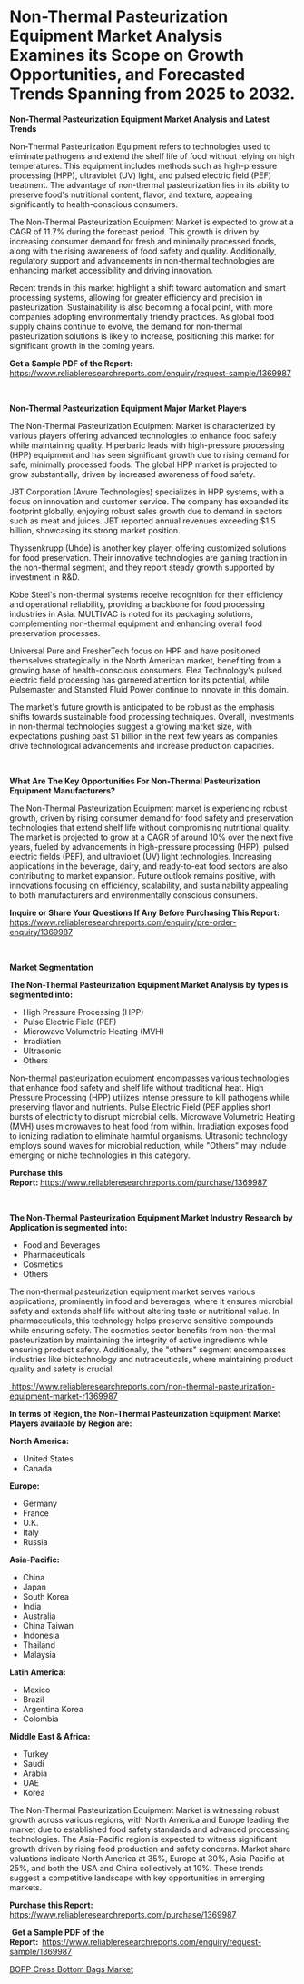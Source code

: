 <p><h1>Non-Thermal Pasteurization Equipment Market Analysis Examines its Scope on Growth Opportunities, and Forecasted Trends Spanning from 2025 to 2032.</h1></p><p><strong>Non-Thermal Pasteurization Equipment Market Analysis and Latest Trends</strong></p>
<p><p>Non-Thermal Pasteurization Equipment refers to technologies used to eliminate pathogens and extend the shelf life of food without relying on high temperatures. This equipment includes methods such as high-pressure processing (HPP), ultraviolet (UV) light, and pulsed electric field (PEF) treatment. The advantage of non-thermal pasteurization lies in its ability to preserve food's nutritional content, flavor, and texture, appealing significantly to health-conscious consumers.</p><p>The Non-Thermal Pasteurization Equipment Market is expected to grow at a CAGR of 11.7% during the forecast period. This growth is driven by increasing consumer demand for fresh and minimally processed foods, along with the rising awareness of food safety and quality. Additionally, regulatory support and advancements in non-thermal technologies are enhancing market accessibility and driving innovation.</p><p>Recent trends in this market highlight a shift toward automation and smart processing systems, allowing for greater efficiency and precision in pasteurization. Sustainability is also becoming a focal point, with more companies adopting environmentally friendly practices. As global food supply chains continue to evolve, the demand for non-thermal pasteurization solutions is likely to increase, positioning this market for significant growth in the coming years.</p></p>
<p><strong>Get a Sample PDF of the Report:&nbsp;</strong> <a href="https://www.reliableresearchreports.com/enquiry/request-sample/1369987?utm_campaign=2201&utm_medium=2&utm_source=Github&utm_content=ia&utm_term=22032025&utm_id=non-thermal-pasteurization-equipment">https://www.reliableresearchreports.com/enquiry/request-sample/1369987</a></p>
<p>&nbsp;</p>
<p><strong>Non-Thermal Pasteurization Equipment Major Market Players</strong></p>
<p><p>The Non-Thermal Pasteurization Equipment Market is characterized by various players offering advanced technologies to enhance food safety while maintaining quality. Hiperbaric leads with high-pressure processing (HPP) equipment and has seen significant growth due to rising demand for safe, minimally processed foods. The global HPP market is projected to grow substantially, driven by increased awareness of food safety.</p><p>JBT Corporation (Avure Technologies) specializes in HPP systems, with a focus on innovation and customer service. The company has expanded its footprint globally, enjoying robust sales growth due to demand in sectors such as meat and juices. JBT reported annual revenues exceeding $1.5 billion, showcasing its strong market position.</p><p>Thyssenkrupp (Uhde) is another key player, offering customized solutions for food preservation. Their innovative technologies are gaining traction in the non-thermal segment, and they report steady growth supported by investment in R&D.</p><p>Kobe Steel's non-thermal systems receive recognition for their efficiency and operational reliability, providing a backbone for food processing industries in Asia. MULTIVAC is noted for its packaging solutions, complementing non-thermal equipment and enhancing overall food preservation processes.</p><p>Universal Pure and FresherTech focus on HPP and have positioned themselves strategically in the North American market, benefiting from a growing base of health-conscious consumers. Elea Technology's pulsed electric field processing has garnered attention for its potential, while Pulsemaster and Stansted Fluid Power continue to innovate in this domain.</p><p>The market's future growth is anticipated to be robust as the emphasis shifts towards sustainable food processing techniques. Overall, investments in non-thermal technologies suggest a growing market size, with expectations pushing past $1 billion in the next few years as companies drive technological advancements and increase production capacities.</p></p>
<p>&nbsp;</p>
<p><strong>What Are The Key Opportunities For Non-Thermal Pasteurization Equipment Manufacturers?</strong></p>
<p><p>The Non-Thermal Pasteurization Equipment market is experiencing robust growth, driven by rising consumer demand for food safety and preservation technologies that extend shelf life without compromising nutritional quality. The market is projected to grow at a CAGR of around 10% over the next five years, fueled by advancements in high-pressure processing (HPP), pulsed electric fields (PEF), and ultraviolet (UV) light technologies. Increasing applications in the beverage, dairy, and ready-to-eat food sectors are also contributing to market expansion. Future outlook remains positive, with innovations focusing on efficiency, scalability, and sustainability appealing to both manufacturers and environmentally conscious consumers.</p></p>
<p><strong>Inquire or Share Your Questions If Any Before Purchasing This Report:</strong> <a href="https://www.reliableresearchreports.com/enquiry/pre-order-enquiry/1369987?utm_campaign=2201&utm_medium=2&utm_source=Github&utm_content=ia&utm_term=22032025&utm_id=non-thermal-pasteurization-equipment">https://www.reliableresearchreports.com/enquiry/pre-order-enquiry/1369987</a></p>
<p>&nbsp;</p>
<p><strong>Market Segmentation</strong></p>
<p><strong>The Non-Thermal Pasteurization Equipment Market Analysis by types is segmented into:</strong></p>
<p><ul><li>High Pressure Processing (HPP)</li><li>Pulse Electric Field (PEF)</li><li>Microwave Volumetric Heating (MVH)</li><li>Irradiation</li><li>Ultrasonic</li><li>Others</li></ul></p>
<p><p>Non-thermal pasteurization equipment encompasses various technologies that enhance food safety and shelf life without traditional heat. High Pressure Processing (HPP) utilizes intense pressure to kill pathogens while preserving flavor and nutrients. Pulse Electric Field (PEF applies short bursts of electricity to disrupt microbial cells. Microwave Volumetric Heating (MVH) uses microwaves to heat food from within. Irradiation exposes food to ionizing radiation to eliminate harmful organisms. Ultrasonic technology employs sound waves for microbial reduction, while "Others" may include emerging or niche technologies in this category.</p></p>
<p><strong>Purchase this Report:&nbsp;</strong><a href="https://www.reliableresearchreports.com/purchase/1369987?utm_campaign=2201&utm_medium=2&utm_source=Github&utm_content=ia&utm_term=22032025&utm_id=non-thermal-pasteurization-equipment">https://www.reliableresearchreports.com/purchase/1369987</a></p>
<p>&nbsp;</p>
<p><strong>The Non-Thermal Pasteurization Equipment Market Industry Research by Application is segmented into:</strong></p>
<p><ul><li>Food and Beverages</li><li>Pharmaceuticals</li><li>Cosmetics</li><li>Others</li></ul></p>
<p><p>The non-thermal pasteurization equipment market serves various applications, prominently in food and beverages, where it ensures microbial safety and extends shelf life without altering taste or nutritional value. In pharmaceuticals, this technology helps preserve sensitive compounds while ensuring safety. The cosmetics sector benefits from non-thermal pasteurization by maintaining the integrity of active ingredients while ensuring product safety. Additionally, the "others" segment encompasses industries like biotechnology and nutraceuticals, where maintaining product quality and safety is crucial.</p></p>
<p><a href="https://www.reliableresearchreports.com/non-thermal-pasteurization-equipment-market-r1369987?utm_campaign=2201&utm_medium=2&utm_source=Github&utm_content=ia&utm_term=22032025&utm_id=non-thermal-pasteurization-equipment">&nbsp;https://www.reliableresearchreports.com/non-thermal-pasteurization-equipment-market-r1369987</a></p>
<p><strong>In terms of Region, the Non-Thermal Pasteurization Equipment Market Players available by Region are:</strong></p>
<p>
    <p> <strong> North America: </strong>
        <ul>
            <li>United States</li>
            <li>Canada</li>
        </ul>
        </p> 
    <p> <strong> Europe: </strong>
        <ul>
            <li>Germany</li>
            <li>France</li>
            <li>U.K.</li>
            <li>Italy</li>
            <li>Russia</li>
        </ul>
        </p> 
    <p> <strong> Asia-Pacific: </strong>
        <ul>
            <li>China</li>
            <li>Japan</li>
            <li>South Korea</li>
            <li>India</li>
            <li>Australia</li>
            <li>China Taiwan</li>
            <li>Indonesia</li>
            <li>Thailand</li>
            <li>Malaysia</li>
        </ul>
        </p> 
    <p> <strong> Latin America: </strong>
        <ul>
            <li>Mexico</li>
            <li>Brazil</li>
            <li>Argentina Korea</li>
            <li>Colombia</li>
        </ul>
        </p> 
    <p> <strong> Middle East & Africa: </strong>
        <ul>
            <li>Turkey</li>
            <li>Saudi</li>
            <li>Arabia</li>
            <li>UAE</li>
            <li>Korea</li>
        </ul>
    </p>
    </p>
<p><p>The Non-Thermal Pasteurization Equipment Market is witnessing robust growth across various regions, with North America and Europe leading the market due to established food safety standards and advanced processing technologies. The Asia-Pacific region is expected to witness significant growth driven by rising food production and safety concerns. Market share valuations indicate North America at 35%, Europe at 30%, Asia-Pacific at 25%, and both the USA and China collectively at 10%. These trends suggest a competitive landscape with key opportunities in emerging markets.</p></p>
<p><strong>Purchase this Report: </strong><a href="https://www.reliableresearchreports.com/purchase/1369987?utm_campaign=2201&utm_medium=2&utm_source=Github&utm_content=ia&utm_term=22032025&utm_id=non-thermal-pasteurization-equipment">https://www.reliableresearchreports.com/purchase/1369987</a></p>
<p>&nbsp;<strong>Get a Sample PDF of the Report:&nbsp;&nbsp;</strong><a href="https://www.reliableresearchreports.com/enquiry/request-sample/1369987?utm_campaign=2201&utm_medium=2&utm_source=Github&utm_content=ia&utm_term=22032025&utm_id=non-thermal-pasteurization-equipment">https://www.reliableresearchreports.com/enquiry/request-sample/1369987</a></p>
<p><strong></strong></p>
<p><p><a href="https://github.com/gerdabatiskzv9/Market-Research-Report-List-1/blob/main/bopp-cross-bottom-bags-market.md?utm_campaign=2201&utm_medium=2&utm_source=Github&utm_content=ia&utm_term=22032025&utm_id=non-thermal-pasteurization-equipment">BOPP Cross Bottom Bags Market</a></p></p>